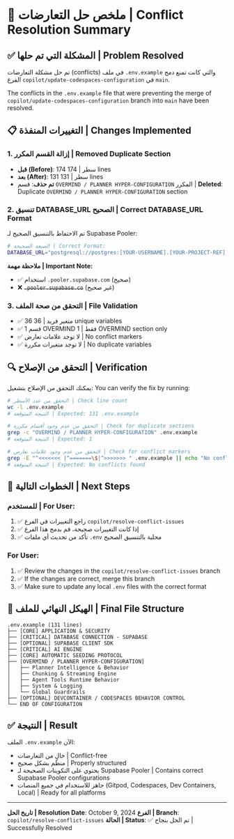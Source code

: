 # 🔧 ملخص حل التعارضات | Conflict Resolution Summary

## ✅ المشكلة التي تم حلها | Problem Resolved

تم حل مشكلة التعارضات (conflicts) في ملف `.env.example` والتي كانت تمنع دمج الفرع `copilot/update-codespaces-configuration` في `main`.

The conflicts in the `.env.example` file that were preventing the merge of `copilot/update-codespaces-configuration` branch into `main` have been resolved.

## 📋 التغييرات المنفذة | Changes Implemented

### 1. إزالة القسم المكرر | Removed Duplicate Section
- **قبل (Before)**: 174 سطر | 174 lines
- **بعد (After)**: 131 سطر | 131 lines
- **تم حذف**: قسم `OVERMIND / PLANNER HYPER-CONFIGURATION` المكرر | **Deleted**: Duplicate `OVERMIND / PLANNER HYPER-CONFIGURATION` section

### 2. تنسيق DATABASE_URL الصحيح | Correct DATABASE_URL Format
تم الاحتفاظ بالتنسيق الصحيح لـ Supabase Pooler:
```bash
# الصيغة الصحيحة | Correct Format:
DATABASE_URL="postgresql://postgres:[YOUR-USERNAME].[YOUR-PROJECT-REF]:[YOUR-PASSWORD]@[YOUR-PROJECT-REF].pooler.supabase.com:6543/postgres?sslmode=require"
```

**ملاحظة مهمة | Important Note:**
- ✅ استخدام `.pooler.supabase.com` (صحيح)
- ❌ ~~`.pooler.supabase.co`~~ (غير صحيح)

### 3. التحقق من صحة الملف | File Validation
- ✅ 36 متغير فريد | 36 unique variables
- ✅ 1 قسم OVERMIND فقط | 1 OVERMIND section only
- ✅ لا توجد علامات تعارض | No conflict markers
- ✅ لا توجد متغيرات مكررة | No duplicate variables

## 🔍 التحقق من الإصلاح | Verification

يمكنك التحقق من الإصلاح بتشغيل:
You can verify the fix by running:

```bash
# التحقق من عدد الأسطر | Check line count
wc -l .env.example
# النتيجة المتوقعة | Expected: 131 .env.example

# التحقق من عدم وجود أقسام مكررة | Check for duplicate sections
grep -c "OVERMIND / PLANNER HYPER-CONFIGURATION" .env.example
# النتيجة المتوقعة | Expected: 1

# التحقق من عدم وجود علامات تعارض | Check for conflict markers
grep -E "^<<<<<<< |^=======\$|^>>>>>>> " .env.example || echo "No conflicts found"
# النتيجة المتوقعة | Expected: No conflicts found
```

## 📝 الخطوات التالية | Next Steps

### للمستخدم | For User:
1. ✅ راجع التغييرات في الفرع `copilot/resolve-conflict-issues`
2. ✅ إذا كانت التغييرات صحيحة، قم بدمج هذا الفرع
3. ✅ تأكد من تحديث أي ملفات `.env` محلية بالتنسيق الصحيح

### For User:
1. ✅ Review the changes in the `copilot/resolve-conflict-issues` branch
2. ✅ If the changes are correct, merge this branch
3. ✅ Make sure to update any local `.env` files with the correct format

## 🎯 الهيكل النهائي للملف | Final File Structure

```
.env.example (131 lines)
├── [CORE] APPLICATION & SECURITY
├── [CRITICAL] DATABASE CONNECTION - SUPABASE
├── [OPTIONAL] SUPABASE CLIENT SDK
├── [CRITICAL] AI ENGINE
├── [CORE] AUTOMATIC SEEDING PROTOCOL
├── [OVERMIND / PLANNER HYPER-CONFIGURATION]
│   ├── Planner Intelligence & Behavior
│   ├── Chunking & Streaming Engine
│   ├── Agent Tools Runtime Behavior
│   ├── System & Logging
│   └── Global Guardrails
├── [OPTIONAL] DEVCONTAINER / CODESPACES BEHAVIOR CONTROL
└── END OF CONFIGURATION
```

## ✅ النتيجة | Result

الملف `.env.example` الآن:
- خالٍ من التعارضات | Conflict-free
- منظم بشكل صحيح | Properly structured
- يحتوي على التكوينات الصحيحة لـ Supabase Pooler | Contains correct Supabase Pooler configurations
- جاهز للاستخدام في جميع المنصات (Gitpod, Codespaces, Dev Containers, Local) | Ready for all platforms

---

**تاريخ الحل | Resolution Date**: October 9, 2024
**الفرع | Branch**: `copilot/resolve-conflict-issues`
**الحالة | Status**: ✅ تم الحل بنجاح | Successfully Resolved
